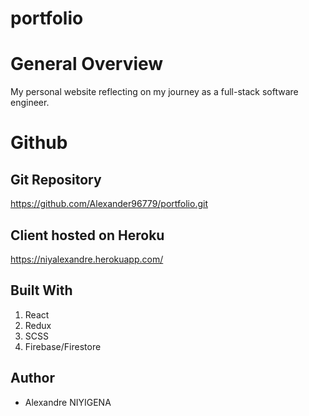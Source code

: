 # portfolio

# General Overview
My personal website reflecting on my journey as a full-stack software engineer.

# Github 

## Git Repository

https://github.com/Alexander96779/portfolio.git

## Client hosted on Heroku

https://niyalexandre.herokuapp.com/

## Built With

1. React
2. Redux
3. SCSS
4. Firebase/Firestore

## Author

- Alexandre NIYIGENA